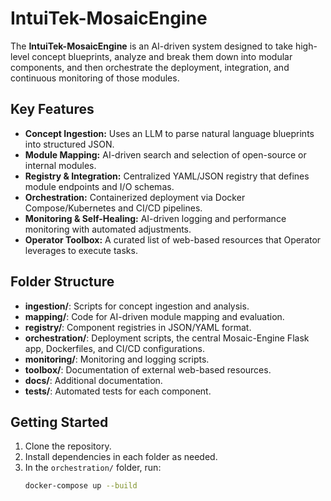
# IntuiTek-MosaicEngine

The **IntuiTek-MosaicEngine** is an AI-driven system designed to take high-level concept blueprints, analyze and break them down into modular components, and then orchestrate the deployment, integration, and continuous monitoring of those modules.

## Key Features
- **Concept Ingestion:** Uses an LLM to parse natural language blueprints into structured JSON.
- **Module Mapping:** AI-driven search and selection of open-source or internal modules.
- **Registry & Integration:** Centralized YAML/JSON registry that defines module endpoints and I/O schemas.
- **Orchestration:** Containerized deployment via Docker Compose/Kubernetes and CI/CD pipelines.
- **Monitoring & Self-Healing:** AI-driven logging and performance monitoring with automated adjustments.
- **Operator Toolbox:** A curated list of web-based resources that Operator leverages to execute tasks.

## Folder Structure
- **ingestion/**: Scripts for concept ingestion and analysis.
- **mapping/**: Code for AI-driven module mapping and evaluation.
- **registry/**: Component registries in JSON/YAML format.
- **orchestration/**: Deployment scripts, the central Mosaic-Engine Flask app, Dockerfiles, and CI/CD configurations.
- **monitoring/**: Monitoring and logging scripts.
- **toolbox/**: Documentation of external web-based resources.
- **docs/**: Additional documentation.
- **tests/**: Automated tests for each component.

## Getting Started
1. Clone the repository.
2. Install dependencies in each folder as needed.
3. In the `orchestration/` folder, run:
   ```bash
   docker-compose up --build
